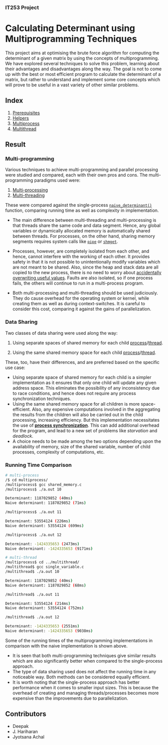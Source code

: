 ### IT253 Project
# Calculating Determinant using Multiprogramming Techniques

This project aims at optimising the brute force algorithm for computing the determinant of a given matrix by using the concepts of multiprogramming. We have explored several techniques to solve this problem, learning about their advantages and disadvantages along the way. The goal is not to come up with the best or most efficient program to calculate the determinant of a matrix, but rather to understand and implement some core concepts which will prove to be useful in a vast variety of other similar problems.


## Index
1. [Prerequisites](./prerequisites/readme.md)
2. [Helpers](./helpers/readme.md)
3. [Multiprocess](./multiprocess/readme.md)
4. [Multithread](./multithread/readme.md)


## Result

### Multi-programming
Various techniques to achieve multi-programming and parallel processing were studied and compared, each with their own pros and cons. The multi-programming paradigms used were:
1. [Multi-processing](./multiprocess/readme.md)
2. [Multi-threading](./multithread/readme.md)

These were compared against the single-process [`naive_determinant()`](./helpers/readme.md#naive-determinant-calculator) function, comparing running time as well as complexity in implementation. 

- The main difference between multi-threading and multi-processing is that threads share the same code and data segment. Hence, any global variables or dynamically allocated memory is automatically shared between threads. For processes, on the other hand, sharing memory segments requires system calls like [`pipe`](./prerequisites/readme.md#2-using-pipes) or [`shmget`](./prerequisites/readme.md#1-using-shared-memory).

- Processes, however, are completely isolated from each other, and hence, cannot interfere with the working of each other. It provides safety in that it is not possible to unintentionally modify variables which are not meant to be shared. Also, since the heap and stack data are all copied to the new process, there is no need to worry about [accidentally overwriting useful values](./multithread/readme.md#note-on-using-malloc-to-pass-arguments-to-thread). Faults are also isolated, so if one process fails, the others will continue to run in a multi-process program.
- Both multi-processing and multi-threading should be used judiciously. They do cause overhead for the operating system or kernel, while creating them as well as during context-switches. It is careful to consider this cost, comparing it against the gains of parallelization.


### Data Sharing
Two classes of data sharing were used along the way:

1. Using separate spaces of shared memory for each child [process](./multiprocess/readme.md#pipes)/[thread](./multithread/readme.md#separate-shared-variables).

2. Using the same shared memory space for each child [process](./multiprocess/readme.md#shared-memory)/[thread](./multithread/readme.md#single-shared-variable).

These, too, have their differences, and are preferred based on the specific use case:
- Using separate space of shared memory for each child is a simpler implementation as it ensures that only one child will update any given address space. This eliminates the possibility of any inconsistency due to race conditions, and hence does not require any process synchronization techniques.
- Using the same shared memory space for all children is more space-efficient. Also, any expensive computations involved in the aggregating the results from the children will also be carried out in the child processing, increasing efficiency. But this implementation necessitates the use of [**process synchronization**](./prerequisites/readme.md#process-synchronization-using-semaphores). This can add additional overhead for the program, and lead to a new set of problems like _starvation_ and _deadlock_.
- A choice needs to be made among the two options depending upon the availability of memory, size of the shared variable, number of child processes, complexity of computations, etc.


### Running Time Comparison

```sh
# multi-process
/$ cd multiprocess/
/multiprocess$ gcc shared_memory.c 
/multiprocess$ ./a.out 10

Determinant: 1187029852 (40ms)
Naive determinant: 1187029852 (71ms)

/multiprocess$ ./a.out 11

Determinant: 53554124 (226ms)
Naive determinant: 53554124 (699ms)

/multiprocess$ ./a.out 12

Determinant: -1424335653 (2473ms)
Naive determinant: -1424335653 (9171ms)

# multi-thread
/multiprocess$ cd ../multithread/
/multithread$ gcc single_variable.c 
/multithread$ ./a.out 10

Determinant: 1187029852 (40ms)
Naive determinant: 1187029852 (68ms)

/multithread$ ./a.out 11

Determinant: 53554124 (214ms)
Naive determinant: 53554124 (752ms)

/multithread$ ./a.out 12

Determinant: -1424335653 (2551ms)
Naive determinant: -1424335653 (9038ms)
```

Some of the running times of the multiprogramming implementations in comparison with the naive implementation is shown above.
- It is seen that both multi-programming techniques give similar results which are also significantly better when compared to the single-process approach.
- The type of data sharing used does not affect the running time in any noticeable way. Both methods can be considered equally efficient.
- It is worth noting that the single-process approach has better performance when it comes to smaller input sizes. This is because the overhead of creating and managing threads/processes becomes more expensive than the improvements due to parallelization.

## Contributors 
- Deepak
- J. Hariharan
- Jyotsana Achal
